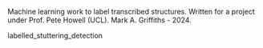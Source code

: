 Machine learning work to label transcribed structures. Written for a project under Prof. Pete Howell (UCL). Mark A. Griffiths - 2024.

labelled_stuttering_detection
